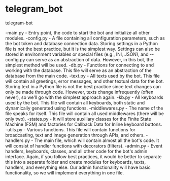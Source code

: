 # telegram_bot
telegram-bot


-main.py - Entry point, the code to start the bot and initialize all other modules.
-config.py - A file containing all configuration parameters, such as the bot token and database connection data. Storing settings in a Python file is not the best practice, but it is the simplest way. Settings can also be stored in environment variables or special files (e.g., INI, JSON), and --config.py can serve as an abstraction of data. However, in this bot, the simplest method will be used.
-db.py - Functions for connecting to and working with the database. This file will serve as an abstraction of the database from the main code.
-text.py - All texts used by the bot. This file will contain all greetings, error messages, and other textual data for the bot. Storing text in a Python file is not the best practice since text changes can only be made through code. However, texts change infrequently (often never), so we'll go with the simplest approach again.
-kb.py - All keyboards used by the bot. This file will contain all keyboards, both static and dynamically generated using functions.
-middlewares.py - The name of the file speaks for itself. This file will contain all used middlewares (there will be only two).
-states.py - It will store auxiliary classes for the Finite State Machine (FSM) and factories for Callback Data for Inline keyboard buttons.
-utils.py - Various functions. This file will contain functions for broadcasting, text and image generation through APIs, and others.
-handlers.py - The main file, which will contain almost all the bot's code. It will consist of handler functions with decorators (filters).
-admin.py - Event handlers, keyboards, classes, and all other code for the bot's admin interface. Again, if you follow best practices, it would be better to separate this into a separate folder and create modules for keyboards, texts, handlers, and everything else. Our admin functionality will have basic functionality, so we will implement everything in one file.
